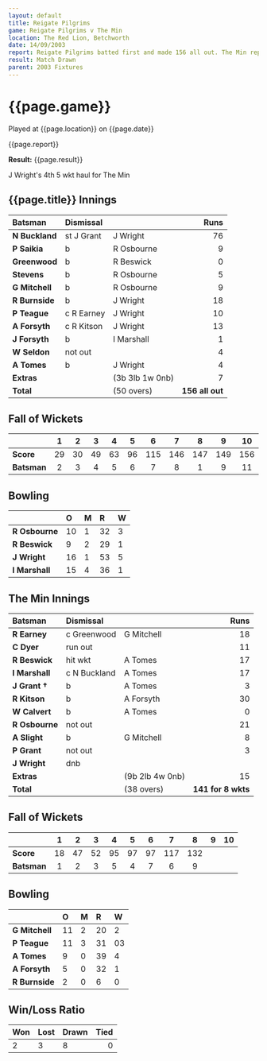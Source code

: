 ```yaml
---
layout: default
title: Reigate Pilgrims
game: Reigate Pilgrims v The Min
location: The Red Lion, Betchworth
date: 14/09/2003
report: Reigate Pilgrims batted first and made 156 all out. The Min replied with 141 for 8 wkts when time ran out
result: Match Drawn
parent: 2003 Fixtures
---
```


# {{page.game}}

Played at {{page.location}} on {{page.date}}

{{page.report}}

**Result:** {{page.result}}

J Wright's 4th 5 wkt haul for The Min

## {{page.title}} Innings

| Batsman | Dismissal |  | Runs |
|:---|:---|---|---:|
| **N Buckland** | st J Grant | J Wright | 76 |
| **P Saikia** | b | R Osbourne | 9 |
| **Greenwood** | b | R Beswick | 0 |
| **Stevens** | b | R Osbourne | 5 |
| **G Mitchell** | b | R Osbourne | 9 |
| **R Burnside** | b | J Wright | 18 |
| **P Teague** | c R Earney | J Wright | 10 |
| **A Forsyth** | c R Kitson | J Wright | 13 |
| **J Forsyth** | b | I Marshall | 1 |
| **W Seldon** | not out |  | 4 |
| **A Tomes** | b | J Wright | 4 |
| **Extras** | | (3b 3lb 1w 0nb) | 7 |
| **Total** | | (50 overs) | **156 all out** |

## Fall of Wickets

| | 1 | 2 | 3 | 4 | 5 | 6 | 7 | 8 | 9 | 10 |
|---|:---:|:---:|:---:|:---:|:---:|:---:|:---:|:---:|:---:|:---:|
| **Score** | 29 | 30 | 49 | 63 | 96 | 115 | 146 | 147 | 149 | 156 |
| **Batsman** | 2 | 3 | 4 | 5 | 6 | 7 | 8 | 1 | 9 | 11 |

## Bowling

| | O | M | R | W |
|---|:---|:---|:---|:---|
| **R Osbourne** | 10 | 1 | 32 | 3 |
| **R Beswick** | 9 | 2 | 29 | 1 |
| **J Wright** | 16 | 1 | 53 | 5 |
| **I Marshall** | 15 | 4 | 36 | 1 |

## The Min Innings

| Batsman | Dismissal |  | Runs |
|:---|:---|---|---:|
| **R Earney** | c Greenwood | G Mitchell | 18 |
| **C Dyer** | run out |  | 11 |
| **R Beswick** | hit wkt | A Tomes | 17 |
| **I Marshall** | c N Buckland | A Tomes | 17 |
| **J Grant &#8224;** | b | A Tomes | 3 |
| **R Kitson** | b | A Forsyth | 30 |
| **W Calvert** | b | A Tomes | 0 |
| **R Osbourne** | not out |  | 21 |
| **A Slight** | b | G Mitchell | 8 |
| **P Grant** | not out |  | 3 |
| **J Wright** | dnb |  |  |
| **Extras** | | (9b 2lb 4w 0nb) | 15 |
| **Total** | | (38 overs) | **141 for 8 wkts** |

## Fall of Wickets

| | 1 | 2 | 3 | 4 | 5 | 6 | 7 | 8 | 9 | 10 |
|---|:---:|:---:|:---:|:---:|:---:|:---:|:---:|:---:|:---:|:---:|
| **Score** | 18 | 47 | 52 | 95 | 97 | 97 | 117 | 132 |  |  |
| **Batsman** | 1 | 2 | 3 | 5 | 4 | 7 | 6 | 9 |  |  |

## Bowling

| | O | M | R | W |
|---|:---|:---|:---|:---|
| **G Mitchell** | 11 | 2 | 20 | 2 |
| **P Teague** | 11 | 3 | 31 |03 |
| **A Tomes** | 9 | 0 | 39 | 4 |
| **A Forsyth** | 5 | 0 | 32 | 1 |
| **R Burnside** | 2 | 0 | 6 | 0 |

## Win/Loss Ratio

| Won | Lost | Drawn | Tied |
|:---|:---|:---|---:|
| 2 | 3 | 8 | 0 |